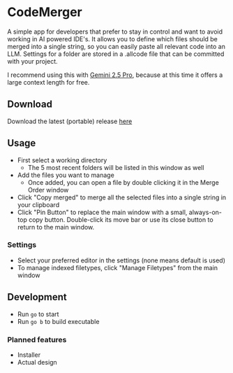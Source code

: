 # CodeMerger

A simple app for developers that prefer to stay in control and want to avoid working in AI powered IDE's. It allows you to define which files should be merged into a single string, so you can easily paste all relevant code into an LLM. Settings for a folder are stored in a .allcode file that can be committed with your project.

I recommend using this with [Gemini 2.5 Pro](https://aistudio.google.com/prompts/new_chat), because at this time it offers a large context length for free.

## Download

Download the latest (portable) release [here](https://github.com/DrSiemer/codemerger/releases)

## Usage

- First select a working directory
    - The 5 most recent folders will be listed in this window as well
- Add the files you want to manage
    - Once added, you can open a file by double clicking it in the Merge Order window
- Click "Copy merged" to merge all the selected files into a single string in your clipboard
- Click "Pin Button" to replace the main window with a small, always-on-top copy button. Double-click its move bar or use its close button to return to the main window.

### Settings

- Select your preferred editor in the settings (none means default is used)
- To manage indexed filetypes, click "Manage Filetypes" from the main window

## Development

- Run `go` to start
- Run `go b` to build executable

### Planned features

- Installer
- Actual design